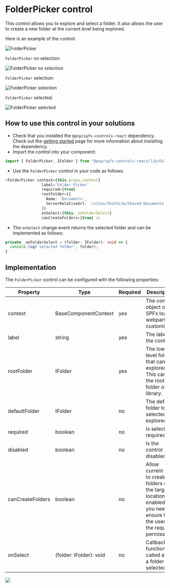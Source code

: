 # FolderPicker control

This control allows you to explore and select a folder.
It also allows the user to create a new folder at the current level being explored.

Here is an example of the control:

![FolderPicker](../assets/FolderPicker.png)

`FolderPicker` no selection:

![FolderPicker no selection](../assets/FolderPicker-no-selection.png)

`FolderPicker` selection:

![FolderPicker selection](../assets/FolderPicker-selection.png)

`FolderPicker` selected:

![FolderPicker selected](../assets/FolderPicker-selected.png)

## How to use this control in your solutions

- Check that you installed the `@pnp/spfx-controls-react` dependency. Check out the [getting started](../../#getting-started) page for more information about installing the dependency.
- Import the control into your component:

```TypeScript
import { FolderPicker, IFolder } from "@pnp/spfx-controls-react/lib/FolderPicker";
```

- Use the `FolderPicker` control in your code as follows:

```TypeScript
<FolderPicker context={this.props.context}
                label='Folder Picker'
                required={true}
                rootFolder={{
                  Name: 'Documents',
                  ServerRelativeUrl: `/sites/TestSite/Shared Documents`
                }}                
                onSelect={this._onFolderSelect}
                canCreateFolders={true} />
```

- The `onSelect` change event returns the selected folder and can be implemented as follows:

```TypeScript
private _onFolderSelect = (folder: IFolder): void => {
  console.log('selected folder', folder);
}
```

## Implementation

The `FolderPicker` control can be configured with the following properties:

| Property | Type | Required | Description |
| ---- | ---- | ---- | ---- |
| context | BaseComponentContext | yes | The context object of the SPFx loaded webpart or customizer. |
| label | string | yes | The label for the control. |
| rootFolder | IFolder | yes | The lowest level folder that can be explored. This can be the root folder of a library. |
| defaultFolder | IFolder | no | The default folder to be selected or explored. |
| required | boolean | no | Is selection required. |
| disabled | boolean | no | Is the control disabled. |
| canCreateFolders | boolean | no | Allow current user to create folders on the target location. If enabled, you need to ensure that the user has the required permissions. |
| onSelect | (folder: IFolder): void | no | Callback function called after a folder is selected. |

![](https://telemetry.sharepointpnp.com/sp-dev-fx-controls-react/wiki/controls/FolderPicker)
